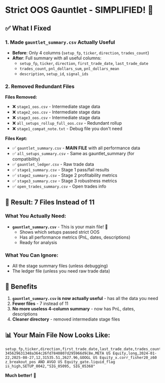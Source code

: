 # Strict OOS Gauntlet - SIMPLIFIED! 🎯

## ✅ **What I Fixed**

### **1. Made `gauntlet_summary.csv` Actually Useful**
- **Before**: Only 4 columns (`setup_fp`, `ticker`, `direction`, `trades_count`)
- **After**: Full summary with all useful columns:
  - `setup_fp`, `ticker`, `direction`, `first_trade_date`, `last_trade_date`
  - `trades_count`, `pnl_dollars_sum`, `pnl_dollars_mean`
  - `description`, `setup_id`, `signal_ids`

### **2. Removed Redundant Files**
**Files Removed:**
- ❌ `stage1_oos.csv` - Intermediate stage data
- ❌ `stage2_oos.csv` - Intermediate stage data  
- ❌ `stage3_oos.csv` - Intermediate stage data
- ❌ `all_setups_rollup_full_oos.csv` - Redundant rollup
- ❌ `stage1_compat_note.txt` - Debug file you don't need

**Files Kept:**
- ✅ `gauntlet_summary.csv` - **MAIN FILE** with all performance data
- ✅ `all_setups_summary.csv` - Same as gauntlet_summary (for compatibility)
- ✅ `gauntlet_ledger.csv` - Raw trade data
- ✅ `stage1_summary.csv` - Stage 1 pass/fail results
- ✅ `stage2_summary.csv` - Stage 2 profitability metrics
- ✅ `stage3_summary.csv` - Stage 3 robustness metrics
- ✅ `open_trades_summary.csv` - Open trades info

## 🎯 **Result: 7 Files Instead of 11**

### **What You Actually Need:**
- **`gauntlet_summary.csv`** - This is your main file! 🎯
  - Shows which setups passed strict OOS
  - Has all performance metrics (PnL, dates, descriptions)
  - Ready for analysis

### **What You Can Ignore:**
- All the stage summary files (unless debugging)
- The ledger file (unless you need raw trade data)

## 🚀 **Benefits**
1. **`gauntlet_summary.csv` is now actually useful** - has all the data you need
2. **Fewer files** - 7 instead of 11
3. **No more useless 4-column summary** - now has PnL, dates, descriptions
4. **Cleaner directory** - removed intermediate stage files

## 📊 **Your Main File Now Looks Like:**
```csv
setup_fp,ticker,direction,first_trade_date,last_trade_date,trades_count,pnl_dollars_sum,pnl_dollars_mean,description,setup_id,signal_ids
345629631348a364c26fd7840807d295966d9c8e,META US Equity,long,2024-01-22,2025-08-27,12,31535.51,2627.96,GOOGL US Equity_x.corr_fisher20_z60 z_breakout_pos AND AVGO US Equity_gate.liquid_flag is_high,SETUP_0042,"SIG_05095, SIG_05368"
```

**Much better!** 🎉
